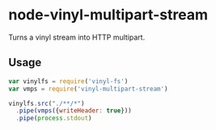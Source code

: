 # node-vinyl-multipart-stream

Turns a vinyl stream into HTTP multipart.

## Usage

```js
var vinylfs = require('vinyl-fs')
var vmps = require('vinyl-multipart-stream')

vinylfs.src("./**/*")
  .pipe(vmps({writeHeader: true}))
  .pipe(process.stdout)
```
